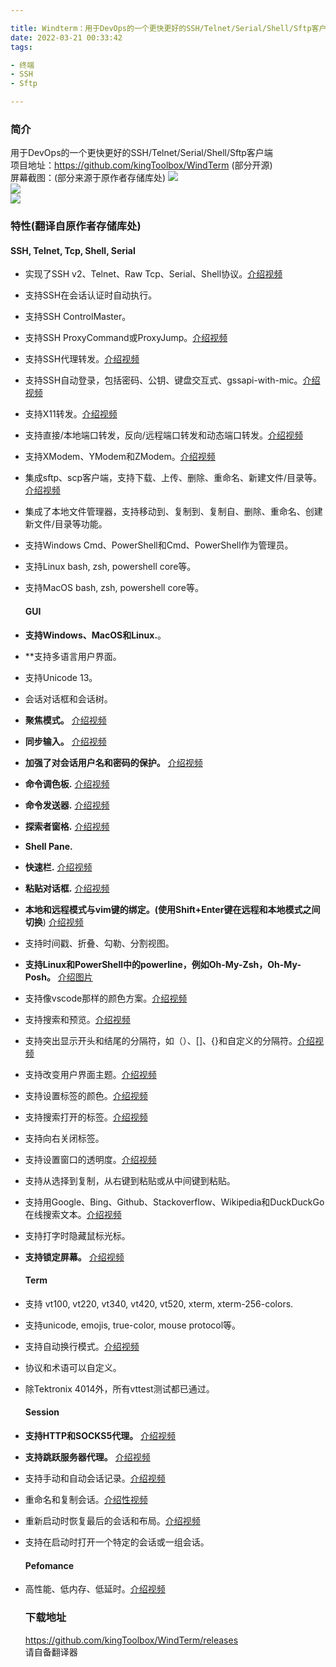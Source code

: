 ```yaml
---

title: Windterm：用于DevOps的一个更快更好的SSH/Telnet/Serial/Shell/Sftp客户端.
date: 2022-03-21 00:33:42
tags: 

- 终端
- SSH
- Sftp

---
```


### 简介

用于DevOps的一个更快更好的SSH/Telnet/Serial/Shell/Sftp客户端  
项目地址：https://github.com/kingToolbox/WindTerm (部分开源)  
屏幕截图：(部分来源于原作者存储库处)
![](https://i0.hdslb.com/bfs/album/c59d5f8f270a2fe3fbdd539cad5236817e1dc3b7.png)  
![](https://i0.hdslb.com/bfs/album/d552838bd18ecb633f6a90914f214f9e7f5458c4.png)  
![](https://i0.hdslb.com/bfs/album/baff806dc52276f98985385be5e5746e8236f1af.png)  

### 特性(翻译自原作者存储库处)

#### SSH, Telnet, Tcp, Shell, Serial

- 实现了SSH v2、Telnet、Raw Tcp、Serial、Shell协议。[介绍视频](https://kingtoolbox.github.io/2020/01/22/new-session/)
- 支持SSH在会话认证时自动执行。
- 支持SSH ControlMaster。
- 支持SSH ProxyCommand或ProxyJump。[介绍视频](https://kingtoolbox.github.io/2021/03/11/proxycommand/)
- 支持SSH代理转发。[介绍视频](https://kingtoolbox.github.io/2020/08/22/ssh_agent_forwarding/)
- 支持SSH自动登录，包括密码、公钥、键盘交互式、gssapi-with-mic。[介绍视频](https://kingtoolbox.github.io/2020/01/23/auto-login/)
- 支持X11转发。[介绍视频](https://kingtoolbox.github.io/2020/07/21/x11_forwarding/)
- 支持直接/本地端口转发，反向/远程端口转发和动态端口转发。[介绍视频](https://kingtoolbox.github.io/2020/07/21/port_forwarding/)
- 支持XModem、YModem和ZModem。[介绍视频](https://kingtoolbox.github.io/tags/modem/)
- 集成sftp、scp客户端，支持下载、上传、删除、重命名、新建文件/目录等。[介绍视频](https://kingtoolbox.github.io/tags/transfer/)
- 集成了本地文件管理器，支持移动到、复制到、复制自、删除、重命名、创建新文件/目录等功能。
- 支持Windows Cmd、PowerShell和Cmd、PowerShell作为管理员。
- 支持Linux bash, zsh, powershell core等。
- 支持MacOS bash, zsh, powershell core等。
  
  #### GUI
- **支持Windows、MacOS和Linux.**。
- **支持多语言用户界面。
- 支持Unicode 13。
- 会话对话框和会话树。
- **聚焦模式。** [介绍视频](https://kingtoolbox.github.io/2021/06/28/ui_focus_mode/)
- **同步输入。** [介绍视频](https://kingtoolbox.github.io/2021/05/27/sync-input/)
- **加强了对会话用户名和密码的保护。** [介绍视频](https://kingtoolbox.github.io/2021/03/11/protection-username-password/)
- **命令调色板.** [介绍视频](https://kingtoolbox.github.io/tags/command-palette/)
- **命令发送器.** [介绍视频](https://kingtoolbox.github.io/tags/sender/)
- **探索者窗格.** [介绍视频](https://kingtoolbox.github.io/2021/05/27/explorer/)
- **Shell Pane.**
- **快速栏.** [介绍视频](https://kingtoolbox.github.io/2020/08/22/quickbar/)
- **粘贴对话框.** [介绍视频](https://kingtoolbox.github.io/2020/08/22/paste_dialog/)
- **本地和远程模式与vim键的绑定。(使用Shift+Enter键在远程和本地模式之间切换**) [介绍视频](https://kingtoolbox.github.io/2020/06/21/keyboard-modes/)
- 支持时间戳、折叠、勾勒、分割视图。
- **支持Linux和PowerShell中的powerline，例如Oh-My-Zsh，Oh-My-Posh。** [介绍图片](https://github.com/kingToolbox/WindTerm#screenshots)
- 支持像vscode那样的颜色方案。[介绍视频](https://kingtoolbox.github.io/2020/01/23/highlight/)
- 支持搜索和预览。[介绍视频](https://kingtoolbox.github.io/2020/01/22/search-and-mark/)
- 支持突出显示开头和结尾的分隔符，如（）、[]、{}和自定义的分隔符。[介绍视频](https://kingtoolbox.github.io/2020/06/28/pair/)
- 支持改变用户界面主题。[介绍视频](https://kingtoolbox.github.io/2020/09/18/theme/)
- 支持设置标签的颜色。[介绍视频](https://kingtoolbox.github.io/2020/09/18/tabbar-change-tabcolor/)
- 支持搜索打开的标签。[介绍视频](https://kingtoolbox.github.io/2021/03/11/tabbar-search-tab/)
- 支持向右关闭标签。
- 支持设置窗口的透明度。[介绍视频](https://kingtoolbox.github.io/2020/11/13/windows-opacity/)
- 支持从选择到复制，从右键到粘贴或从中间键到粘贴。
- 支持用Google、Bing、Github、Stackoverflow、Wikipedia和DuckDuckGo在线搜索文本。[介绍视频](https://kingtoolbox.github.io/2020/11/13/search-online/)
- 支持打字时隐藏鼠标光标。
- **支持锁定屏幕。** [介绍视频](https://kingtoolbox.github.io/2021/04/23/lock-screen/)
  
  #### Term
- 支持 vt100, vt220, vt340, vt420, vt520, xterm, xterm-256-colors.
- 支持unicode, emojis, true-color, mouse protocol等。
- 支持自动换行模式。[介绍视频](https://kingtoolbox.github.io/2020/01/22/auto-wrap/)
- 协议和术语可以自定义。
- 除Tektronix 4014外，所有vttest测试都已通过。
  
  #### Session
- **支持HTTP和SOCKS5代理。** [介绍视频](https://kingtoolbox.github.io/2021/03/11/proxy-http-socks5/)
- **支持跳跃服务器代理。** [介绍视频](https://kingtoolbox.github.io/2021/03/11/proxy-jump-server/)
- 支持手动和自动会话记录。[介绍视频](https://kingtoolbox.github.io/tags/logging/)
- 重命名和复制会话。[介绍性视频](https://kingtoolbox.github.io/tags/tabbar/)
- 重新启动时恢复最后的会话和布局。[介绍视频](https://kingtoolbox.github.io/2020/01/22/restore-sessions/)
- 支持在启动时打开一个特定的会话或一组会话。
  
  #### Pefomance
- 高性能、低内存、低延时。[介绍视频](https://kingtoolbox.github.io/2020/01/23/windterm-putty-performance/)
  
  ### 下载地址
  
  https://github.com/kingToolbox/WindTerm/releases  
  请自备翻译器